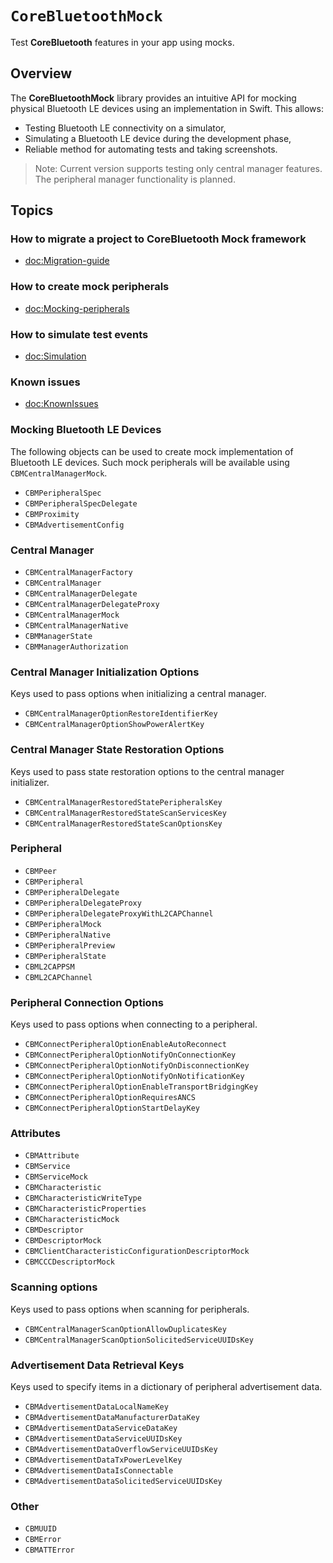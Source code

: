# ``CoreBluetoothMock``

Test **CoreBluetooth** features in your app using mocks.

## Overview

The **CoreBluetoothMock** library provides an intuitive API for mocking physical 
Bluetooth LE devices using an implementation in Swift. This allows:
* Testing Bluetooth LE connectivity on a simulator,
* Simulating a Bluetooth LE device during the development phase,
* Reliable method for automating tests and taking screenshots.

> Note: Current version supports testing only central manager features. 
        The peripheral manager functionality is planned.

## Topics

### How to migrate a project to CoreBluetooth Mock framework

- <doc:Migration-guide>

### How to create mock peripherals

- <doc:Mocking-peripherals>

### How to simulate test events

- <doc:Simulation>

### Known issues

- <doc:KnownIssues>

### Mocking Bluetooth LE Devices

The following objects can be used to create mock implementation of Bluetooth LE
devices. Such mock peripherals will be available using ``CBMCentralManagerMock``.

- ``CBMPeripheralSpec``
- ``CBMPeripheralSpecDelegate``
- ``CBMProximity``
- ``CBMAdvertisementConfig``

### Central Manager

- ``CBMCentralManagerFactory``
- ``CBMCentralManager``
- ``CBMCentralManagerDelegate``
- ``CBMCentralManagerDelegateProxy``
- ``CBMCentralManagerMock``
- ``CBMCentralManagerNative``
- ``CBMManagerState``
- ``CBMManagerAuthorization``

### Central Manager Initialization Options

Keys used to pass options when initializing a central manager.

- ``CBMCentralManagerOptionRestoreIdentifierKey``
- ``CBMCentralManagerOptionShowPowerAlertKey``

### Central Manager State Restoration Options

Keys used to pass state restoration options to the central manager initializer.

- ``CBMCentralManagerRestoredStatePeripheralsKey``
- ``CBMCentralManagerRestoredStateScanServicesKey``
- ``CBMCentralManagerRestoredStateScanOptionsKey``

### Peripheral

- ``CBMPeer``
- ``CBMPeripheral``
- ``CBMPeripheralDelegate``
- ``CBMPeripheralDelegateProxy``
- ``CBMPeripheralDelegateProxyWithL2CAPChannel``
- ``CBMPeripheralMock``
- ``CBMPeripheralNative``
- ``CBMPeripheralPreview``
- ``CBMPeripheralState``
- ``CBML2CAPPSM``
- ``CBML2CAPChannel``

### Peripheral Connection Options

Keys used to pass options when connecting to a peripheral.

- ``CBMConnectPeripheralOptionEnableAutoReconnect``
- ``CBMConnectPeripheralOptionNotifyOnConnectionKey``
- ``CBMConnectPeripheralOptionNotifyOnDisconnectionKey``
- ``CBMConnectPeripheralOptionNotifyOnNotificationKey``
- ``CBMConnectPeripheralOptionEnableTransportBridgingKey``
- ``CBMConnectPeripheralOptionRequiresANCS``
- ``CBMConnectPeripheralOptionStartDelayKey``

### Attributes

- ``CBMAttribute``
- ``CBMService``
- ``CBMServiceMock``
- ``CBMCharacteristic``
- ``CBMCharacteristicWriteType``
- ``CBMCharacteristicProperties``
- ``CBMCharacteristicMock``
- ``CBMDescriptor``
- ``CBMDescriptorMock``
- ``CBMClientCharacteristicConfigurationDescriptorMock``
- ``CBMCCCDescriptorMock``

### Scanning options

Keys used to pass options when scanning for peripherals.

- ``CBMCentralManagerScanOptionAllowDuplicatesKey``
- ``CBMCentralManagerScanOptionSolicitedServiceUUIDsKey``

### Advertisement Data Retrieval Keys

Keys used to specify items in a dictionary of peripheral advertisement data.

- ``CBMAdvertisementDataLocalNameKey``
- ``CBMAdvertisementDataManufacturerDataKey``
- ``CBMAdvertisementDataServiceDataKey``
- ``CBMAdvertisementDataServiceUUIDsKey``
- ``CBMAdvertisementDataOverflowServiceUUIDsKey``
- ``CBMAdvertisementDataTxPowerLevelKey``
- ``CBMAdvertisementDataIsConnectable``
- ``CBMAdvertisementDataSolicitedServiceUUIDsKey``

### Other

- ``CBMUUID``
- ``CBMError``
- ``CBMATTError``
